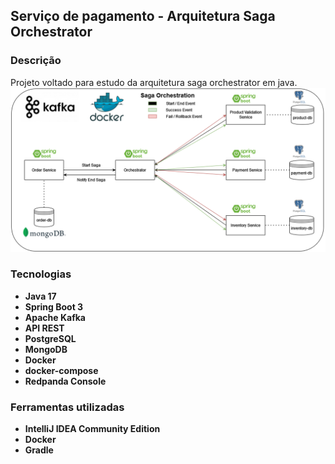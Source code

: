 ## Serviço de pagamento - Arquitetura Saga Orchestrator

### Descrição
Projeto voltado para estudo da arquitetura saga orchestrator em java.
![Arquitetura](img.png)


### Tecnologias

* **Java 17**
* **Spring Boot 3**
* **Apache Kafka**
* **API REST**
* **PostgreSQL**
* **MongoDB**
* **Docker**
* **docker-compose**
* **Redpanda Console**

### Ferramentas utilizadas

* **IntelliJ IDEA Community Edition**
* **Docker**
* **Gradle**